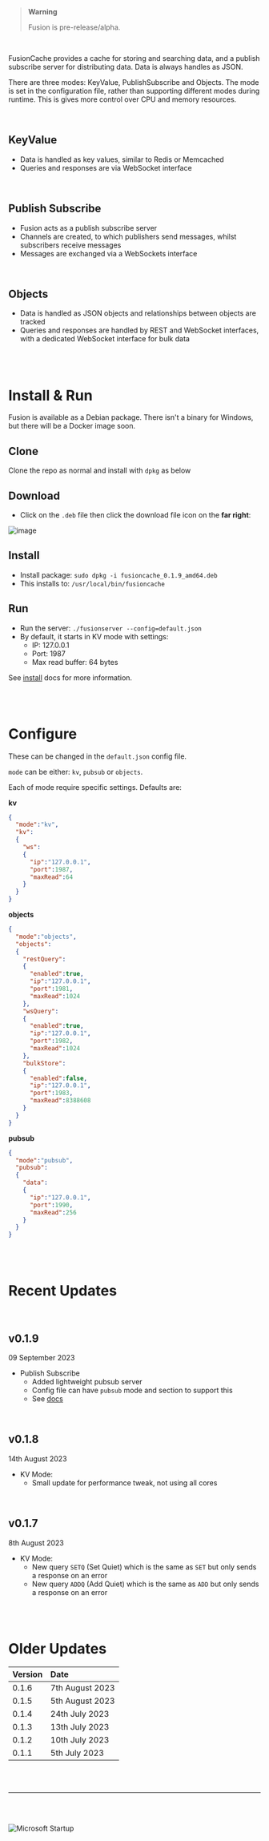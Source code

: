 <br/>
<br/>

> **Warning**
> 
> Fusion is pre-release/alpha.

<br/>

FusionCache provides a cache for storing and searching data, and a publish subscribe server for distributing data. Data is always handles as JSON.

There are three modes: KeyValue, PublishSubscribe and Objects. The mode is set in the configuration file, rather than supporting different modes during runtime. This is gives more control over CPU and memory resources.

<br/>

## KeyValue

- Data is handled as key values, similar to Redis or Memcached
- Queries and responses are via WebSocket interface

<br/>

## Publish Subscribe

- Fusion acts as a publish subscribe server
- Channels are created, to which publishers send messages, whilst subscribers receive messages
- Messages are exchanged via a WebSockets interface

<br/>

## Objects

- Data is handled as JSON objects and relationships between objects are tracked
- Queries and responses are handled by REST and WebSocket interfaces, with a dedicated WebSocket interface for bulk data

<br/>
<br/>

# Install & Run
Fusion is available as a Debian package. There isn't a binary for Windows, but there will be a Docker image soon.

## Clone
Clone the repo as normal and install with `dpkg` as below

## Download
- Click on the `.deb` file then click the download file icon on the **far right**:

![image](https://github.com/FusionCache/releases/assets/129124415/c7fdba54-5a22-471d-bb85-7406ab2ad666)

## Install
- Install package: `sudo dpkg -i fusioncache_0.1.9_amd64.deb`
- This installs to: `/usr/local/bin/fusioncache`

## Run
- Run the server:  `./fusionserver --config=default.json`
- By default, it starts in KV mode with settings:
   - IP: 127.0.0.1
   - Port: 1987
   - Max read buffer: 64 bytes


See [install](https://fusioncache.github.io/docs/install/install) docs for more information.

<br/>
<br/>

# Configure

These can be changed in the `default.json` config file.

`mode` can be either:  `kv`, `pubsub` or `objects`.

Each of mode require specific settings. Defaults are:

**kv**

```json
{
  "mode":"kv",
  "kv":
  {
    "ws":
    {
      "ip":"127.0.0.1",
      "port":1987,
      "maxRead":64
    }
  }
}
```

**objects**

```json
{
  "mode":"objects",
  "objects":
  {
    "restQuery":
    {
      "enabled":true,
      "ip":"127.0.0.1",
      "port":1981,
      "maxRead":1024
    },
    "wsQuery":
    {
      "enabled":true,
      "ip":"127.0.0.1",
      "port":1982,
      "maxRead":1024
    },
    "bulkStore":
    {
      "enabled":false,
      "ip":"127.0.0.1",
      "port":1983,
      "maxRead":8388608
    }
  }
}
```

**pubsub**
```json
{
  "mode":"pubsub",
  "pubsub":
  {
    "data":
    {
      "ip":"127.0.0.1",
      "port":1990,
      "maxRead":256
    }
  }
}
```


<br/>
<br/>

# Recent Updates

<br/>

## v0.1.9
09 September 2023
- Publish Subscribe 
  - Added lightweight pubsub server
  - Config file can have `pubsub` mode and section to support this
  - See [docs](https://fusioncache.github.io/docs/psapi/)


<br/>

## v0.1.8
14th August 2023
- KV Mode: 
  - Small update for performance tweak, not using all cores


<br/>

## v0.1.7
8th August 2023
- KV Mode: 
  - New query `SETQ` (Set Quiet) which is the same as `SET` but only sends a response on an error
  - New query `ADDQ` (Add Quiet) which is the same as `ADD` but only sends a response on an error

<br/>
<br/>

# Older Updates


|Version|Date|
|:---|:---|
| 0.1.6 | 7th August 2023|
| 0.1.5 |5th August 2023|
| 0.1.4 |24th July 2023|
| 0.1.3 |13th July 2023|
| 0.1.2 |10th July 2023|
| 0.1.1 |5th July 2023|


<br/>
<br/>


---
<br/>
<br/>

![Microsoft Startup](https://www.fusioncache.io/wp-content/uploads/go-x/u/900e42d9-1db8-4c24-9b96-e35207a55ab3/l2,t0,w781,h336/image-560x241.png)
